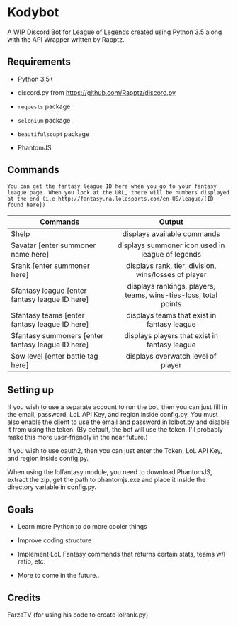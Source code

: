 # Kodybot
A WIP Discord Bot for League of Legends created using Python 3.5 along with the API Wrapper written by Rapptz.

## Requirements
* Python 3.5+

* discord.py from https://github.com/Rapptz/discord.py
 
* ```requests``` package
 
* ```selenium``` package
 
* ```beautifulsoup4``` package
 
* PhantomJS

## Commands
```You can get the fantasy league ID here when you go to your fantasy league page. When you look at the URL, there will be numbers displayed at the end (i.e http://fantasy.na.lolesports.com/en-US/league/[ID found here])```

| Commands      | Output        |
| ------------- |:-------------:|
| $help | displays available commands |
| $avatar [enter summoner name here]      | displays summoner icon used in league of legends |
| $rank [enter summoner here]      | displays rank, tier, division, wins/losses of player      |
| $fantasy league [enter fantasy league ID here] | displays rankings, players, teams, wins-ties-loss, total points|
| $fantasy teams [enter fantasy league ID here] | displays teams that exist in fantasy league      |
| $fantasy summoners [enter fantasy league ID here] | displays players that exist in fantasy league |
| $ow level [enter battle tag here] | displays overwatch level of player |


## Setting up
If you wish to use a separate account to run the bot, then you can just fill in the email, password, LoL API Key, and
region inside config.py. You must also enable the client to use the email and password in lolbot.py and disable it from using
the token. (By default, the bot will use the token. I'll probably make this more user-friendly in the near future.)

If you wish to use oauth2, then you can just enter the Token, LoL API Key, and region inside config.py.

When using the lolfantasy module, you need to download PhantomJS, extract the zip, get the path to phantomjs.exe
and place it inside the directory variable in config.py.

## Goals
- Learn more Python to do more cooler things

- Improve coding structure

- Implement LoL Fantasy commands that returns certain stats, teams w/l ratio, etc.

- More to come in the future..

## Credits
FarzaTV (for using his code to create lolrank.py)
